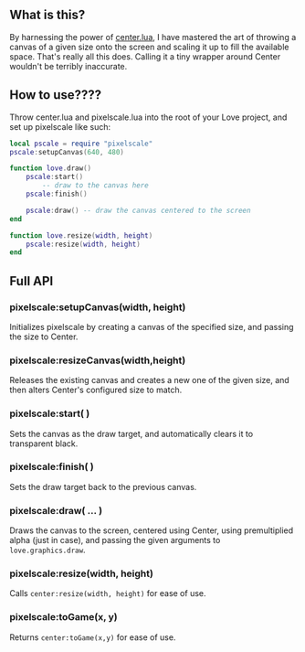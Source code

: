 ## What is this?

By harnessing the power of [center.lua](https://github.com/S-Walrus/center), I have mastered the art of throwing a canvas of a given size onto the screen and scaling it up to fill the available space. That's really all this does. Calling it a tiny wrapper around Center wouldn't be terribly inaccurate. 

## How to use????

Throw center.lua and pixelscale.lua into the root of your Love project, and set up pixelscale like such:

```lua
local pscale = require "pixelscale"
pscale:setupCanvas(640, 480)

function love.draw()
	pscale:start()
		-- draw to the canvas here
	pscale:finish()

	pscale:draw() -- draw the canvas centered to the screen
end

function love.resize(width, height)
	pscale:resize(width, height)
end
```

## Full API

### pixelscale:setupCanvas(width, height)
Initializes pixelscale by creating a canvas of the specified size, and passing the size to Center.

### pixelscale:resizeCanvas(width,height)
Releases the existing canvas and creates a new one of the given size, and then alters Center's configured size to match.

### pixelscale:start( )
Sets the canvas as the draw target, and automatically clears it to transparent black.

### pixelscale:finish( )
Sets the draw target back to the previous canvas.

### pixelscale:draw( ... )
Draws the canvas to the screen, centered using Center, using premultiplied alpha (just in case), and passing the given arguments to `love.graphics.draw`.

### pixelscale:resize(width, height)
Calls `center:resize(width, height)` for ease of use.

### pixelscale:toGame(x, y)
Returns `center:toGame(x,y)` for ease of use.